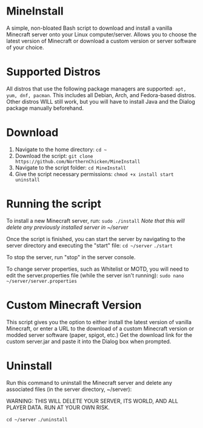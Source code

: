 # MineInstall
A simple, non-bloated Bash script to download and install a vanilla Minecraft server onto your Linux computer/server. Allows you to choose the latest version of Minecraft or download a custom version or server software of your choice.

# Supported Distros
All distros that use the following package managers are supported:
```apt, yum, dnf, pacman```. This includes all Debian, Arch, and Fedora-based distros.
Other distros WILL still work, but you will have to install Java and the Dialog package manually beforehand.

# Download
1. Navigate to the home directory: ```cd ~```
2. Download the script: ```git clone https://github.com/NorthernChicken/MineInstall```
3. Navigate to the script folder: ```cd MineInstall```
4. Give the script necessary permissions: ```chmod +x install start uninstall```

# Running the script
To install a new Minecraft server, run:
```sudo ./install```
*Note that this will delete any previously installed server in ~/server*

Once the script is finished, you can start the server by navigating to the server directory and executing the "start" file:
```cd ~/server```
```./start```

To stop the server, run "stop" in the server console.

To change server properties, such as Whitelist or MOTD, you will need to edit the server.properties file (while the server isn't running):
```sudo nano ~/server/server.properties```

# Custom Minecraft Version

This script gives you the option to either install the latest version of vanilla Minecraft, or enter a URL to the download of a custom Minecraft version or modded server software (paper, spigot, etc.) Get the download link for the custom server.jar and paste it into the Dialog box when prompted.

# Uninstall
Run this command to uninstall the Minecraft server and delete any associated files (in the server directory, ~/server):

WARNING: THIS WILL DELETE YOUR SERVER, ITS WORLD, AND ALL PLAYER DATA. RUN AT YOUR OWN RISK.

```cd ~/server```
```./uninstall```
